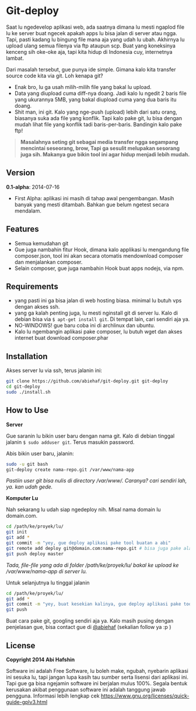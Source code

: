 Git-deploy
=========

Saat lu ngedevelop aplikasi web, ada saatnya dimana lu mesti ngaplod file lu ke server buat ngecek apakah apps lu bisa jalan di server atau ngga. Tapi, pasti kadang lu bingung file mana aja yang udah lu ubah. Akhirnya lu upload ulang semua filenya via ftp ataupun scp. Buat yang koneksinya kenceng sih oke-oke aja, tapi kita hidup di Indonesia cuy, internetnya lambat.

Dari masalah tersebut, gue punya ide simple. Gimana kalo kita transfer source code kita via git. Loh kenapa git?

  - Enak bro, lu ga usah milih-milih file yang bakal lu upload.
  - Data yang diupload cuma diff-nya doang. Jadi kalo lu ngedit 2 baris file yang ukurannya 5MB, yang bakal diupload cuma yang dua baris itu doang.
  - Shit man, ini git. Kalo yang nge-push (upload) lebih dari satu orang, biasanya suka ada file yang konflik. Tapi kalo pake git, lu bisa dengan mudah lihat file yang konflik tadi baris-per-baris. Bandingin kalo pake ftp!

> **Masalahnya seting git sebagai media transfer ngga segampang mencintai seseorang, brow, Tapi ga sesulit melupakan sesorang juga sih. Makanya gue bikin tool ini agar hidup menjadi lebih mudah.**


Version
----

**0.1-alpha**: 2014-07-16

* First Alpha: aplikasi ini masih di tahap awal pengembangan. Masih banyak yang mesti ditambah. Bahkan gue belum ngetest secara mendalam.


Features
------

* Semua kemudahan git
* Gue juga nambahin fitur Hook, dimana kalo applikasi lu mengandung file composer.json, tool ini akan secara otomatis mendownload composer dan menjalankan composer.
* Selain composer, gue juga nambahin Hook buat apps nodejs, via npm.


Requirements
--------------

* yang pasti ini ga bisa jalan di web hosting biasa. minimal lu butuh vps dengan akses ssh.
* yang ga kalah penting juga, lu mesti nginstall git di server lu. Kalo di debian bisa via `$ apt-get install git`. Di tempat lain, cari sendiri aja ya.
* NO-WINDOWS! gue baru coba ini di archlinux dan ubuntu.
* Kalo lu ngembangin aplikasi pake composer, lu butuh wget dan akses internet buat download composer.phar


Installation
--------------

Akses server lu via ssh, terus jalanin ini:

```sh
git clone https://github.com/abiehaf/git-deploy.git git-deploy
cd git-deploy
sudo ./install.sh
```


How to Use
------------

**Server**

Gue saranin lu bikin user baru dengan nama git. Kalo di debian tinggal jalanin `$ sudo adduser git`. Terus masukin password.

Abis bikin user baru, jalanin:
```sh
sudo -u git bash
git-deploy create nama-repo.git /var/www/nama-app
```
*Pastiin user git bisa nulis di directory /var/www/. Caranya? cari sendiri lah, ya. kan udah gede.*


**Komputer Lu**

Nah sekarang lu udah siap ngedeploy nih. Misal nama domain lu domain.com.

```sh
cd /path/ke/proyek/lu/
git init
git add *
git commit -m "yey, gue deploy aplikasi pake tool buatan a abi"
git remote add deploy git@domain.com:nama-repo.git # bisa juga pake alamat ip git@1.2.3.4:nama-repo.git
git push deploy master
```

*Tada, file-file yang ada di folder /path/ke/proyek/lu/ bakal ke upload ke /var/www/nama-app di server lu.*

Untuk selanjutnya lu tinggal jalanin 
```sh
cd /path/ke/proyek/lu/
git add *
git commit -m "yey, buat kesekian kalinya, gue deploy aplikasi pake tool buatan a abi lagi"
git push
```

Buat cara pake git, googling sendiri aja ya. Kalo masih pusing dengan penjelasan gue, bisa contact gue di [@abiehaf](https://twitter.com/abiehaf) (sekalian follow ya :p )


License
----

**Copyright 2014 Abi Hafshin**

Software ini adalah Free Software, lu boleh make, ngubah, nyebarin aplikasi ini sesuka lu, tapi jangan lupa kasih tau sumber serta lisensi dari aplikasi ini. Tapi gue ga bisa ngejamin software ini berjalan mulus 100%. Segala bentuk kerusakan akibat penggunaan software ini adalah tanggung jawab pengguna.
Informasi lebih lengkap cek https://www.gnu.org/licenses/quick-guide-gplv3.html
